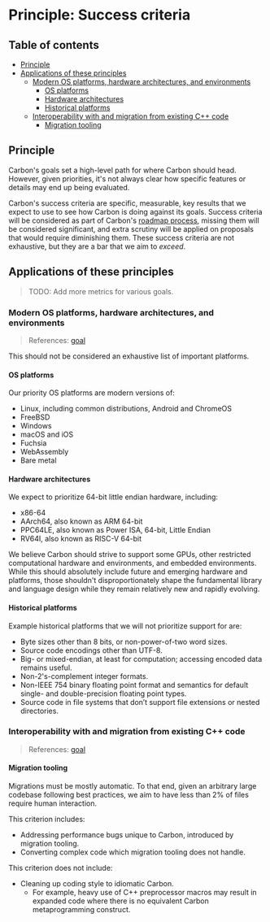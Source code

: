 # Principle: Success criteria

<!--
Part of the Carbon Language project, under the Apache License v2.0 with LLVM
Exceptions. See /LICENSE for license information.
SPDX-License-Identifier: Apache-2.0 WITH LLVM-exception
-->

## Table of contents

<!-- toc -->

- [Principle](#principle)
- [Applications of these principles](#applications-of-these-principles)
  - [Modern OS platforms, hardware architectures, and environments](#modern-os-platforms-hardware-architectures-and-environments)
    - [OS platforms](#os-platforms)
    - [Hardware architectures](#hardware-architectures)
    - [Historical platforms](#historical-platforms)
  - [Interoperability with and migration from existing C++ code](#interoperability-with-and-migration-from-existing-c-code)
    - [Migration tooling](#migration-tooling)

<!-- tocstop -->

## Principle

Carbon's goals set a high-level path for where Carbon should head. However,
given priorities, it's not always clear how specific features or details may end
up being evaluated.

Carbon's success criteria are specific, measurable, key results that we expect
to use to see how Carbon is doing against its goals. Success criteria will be
considered as part of Carbon's [roadmap process](../roadmap_process.md), missing
them will be considered significant, and extra scrutiny will be applied on
proposals that would require diminishing them. These success criteria are not
exhaustive, but they are a bar that we aim to _exceed_.

## Applications of these principles

> TODO: Add more metrics for various goals.

### Modern OS platforms, hardware architectures, and environments

> References:
> [goal](../goals.md#modern-os-platforms-hardware-architectures-and-environments)

This should not be considered an exhaustive list of important platforms.

#### OS platforms

Our priority OS platforms are modern versions of:

- Linux, including common distributions, Android and ChromeOS
- FreeBSD
- Windows
- macOS and iOS
- Fuchsia
- WebAssembly
- Bare metal

#### Hardware architectures

We expect to prioritize 64-bit little endian hardware, including:

- x86-64
- AArch64, also known as ARM 64-bit
- PPC64LE, also known as Power ISA, 64-bit, Little Endian
- RV64I, also known as RISC-V 64-bit

We believe Carbon should strive to support some GPUs, other restricted
computational hardware and environments, and embedded environments. While this
should absolutely include future and emerging hardware and platforms, those
shouldn't disproportionately shape the fundamental library and language design
while they remain relatively new and rapidly evolving.

#### Historical platforms

Example historical platforms that we will not prioritize support for are:

- Byte sizes other than 8 bits, or non-power-of-two word sizes.
- Source code encodings other than UTF-8.
- Big- or mixed-endian, at least for computation; accessing encoded data remains
  useful.
- Non-2's-complement integer formats.
- Non-IEEE 754 binary floating point format and semantics for default single-
  and double-precision floating point types.
- Source code in file systems that don’t support file extensions or nested
  directories.

### Interoperability with and migration from existing C++ code

> References:
> [goal](../goals.md#interoperability-with-and-migration-from-existing-c-code)

#### Migration tooling

Migrations must be mostly automatic. To that end, given an arbitrary large
codebase following best practices, we aim to have less than 2% of files require
human interaction.

This criterion includes:

- Addressing performance bugs unique to Carbon, introduced by migration tooling.
- Converting complex code which migration tooling does not handle.

This criterion does not include:

- Cleaning up coding style to idiomatic Carbon.
  - For example, heavy use of C++ preprocessor macros may result in expanded
    code where there is no equivalent Carbon metaprogramming construct.
